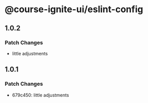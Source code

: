 # @course-ignite-ui/eslint-config

## 1.0.2

### Patch Changes

- little adjustments

## 1.0.1

### Patch Changes

- 679c450: little adjustments
